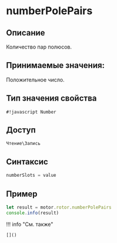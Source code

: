 # numberPolePairs

## Описание
Количество пар полюсов.

## Принимаемые значения:
Положительное число.

## Тип значения свойства
`#!javascript Number`

## Доступ
`Чтение\Запись`

## Синтаксис
```javascript
numberSlots = value
```

## Пример
```javascript linenums="1"
let result = motor.rotor.numberPolePairs
console.info(result)
```

!!! info "См. также"

    []()

